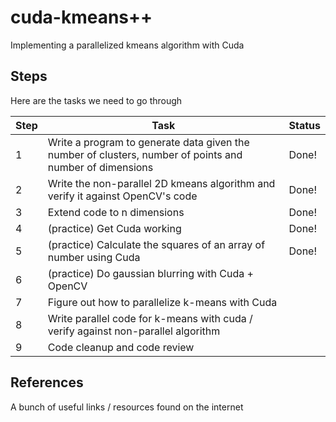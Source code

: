 # cuda-kmeans++
Implementing a parallelized kmeans algorithm with Cuda

## Steps
Here are the tasks we need to go through

| Step | Task | Status |
|---|----|----|
| 1 | Write a program to generate data given the number of clusters, number of points and number of dimensions | Done!|
| 2 | Write the non-parallel 2D kmeans algorithm and verify it against OpenCV's code | Done! |
| 3 | Extend code to n dimensions | Done! |
| 4 | (practice) Get Cuda working | Done! |
| 5 | (practice) Calculate the squares of an array of number using Cuda | Done! |
| 6 | (practice) Do gaussian blurring with Cuda + OpenCV | |
| 7 | Figure out how to parallelize k-means with Cuda | |
| 8 | Write parallel code for k-means with cuda / verify against non-parallel algorithm | |
| 9 | Code cleanup and code review | |

## References
A bunch of useful links / resources found on the internet
